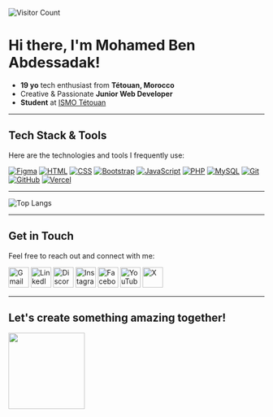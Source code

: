![Visitor Count](https://komarev.com/ghpvc/?username=med6ba&color=blue)
<h1>Hi there, I'm Mohamed Ben Abdessadak!</h1>

- **19 yo** tech enthusiast from **Tétouan, Morocco**
- Creative & Passionate **Junior Web Developer**
- **Student** at <a href="https://www.ismo.ma">ISMO Tétouan</a>

---

## Tech Stack & Tools
Here are the technologies and tools I frequently use:

<p>

[![Figma](https://img.shields.io/badge/Figma-F24E1E?logo=figma&logoColor=white)](#)
[![HTML](https://img.shields.io/badge/HTML-%23E34F26.svg?logo=html5&logoColor=white)](#)
[![CSS](https://img.shields.io/badge/CSS-639?logo=css&logoColor=fff)](#)
[![Bootstrap](https://img.shields.io/badge/Bootstrap-7952B3?logo=bootstrap&logoColor=fff)](#)
[![JavaScript](https://img.shields.io/badge/JavaScript-F7DF1E?logo=javascript&logoColor=000)](#)
[![PHP](https://img.shields.io/badge/php-%23777BB4.svg?&logo=php&logoColor=white)](#)
[![MySQL](https://img.shields.io/badge/MySQL-4479A1?logo=mysql&logoColor=fff)](#)
[![Git](https://img.shields.io/badge/Git-F05032?logo=git&logoColor=fff)](#)
[![GitHub](https://img.shields.io/badge/GitHub-%23121011.svg?logo=github&logoColor=white)](#)
[![Vercel](https://img.shields.io/badge/Vercel-%23000000.svg?logo=vercel&logoColor=white)](#)

<!-- [![Tailwind CSS](https://img.shields.io/badge/Tailwind%20CSS-%2338B2AC.svg?logo=tailwind-css&logoColor=white)](#) -->
<!-- [![TypeScript](https://img.shields.io/badge/TypeScript-3178C6?logo=typescript&logoColor=fff)](#) -->
<!-- [![NodeJS](https://img.shields.io/badge/Node.js-6DA55F?logo=node.js&logoColor=white)](#) -->
<!-- [![React](https://img.shields.io/badge/React-%2320232a.svg?logo=react&logoColor=%2361DAFB)](#) -->
<!-- [![Next.js](https://img.shields.io/badge/Next.js-black?logo=next.js&logoColor=white)](#) -->
<!-- [![Laravel](https://img.shields.io/badge/Laravel-%23FF2D20.svg?logo=laravel&logoColor=white)](#) -->

</p>

---

![Top Langs](https://github-readme-stats.vercel.app/api/top-langs/?username=med6ba&hide_progress=true&theme=dark)

---

## Get in Touch
Feel free to reach out and connect with me:

<p>
  <a href="mailto:medba.dev@gmail.com"><img src="https://img.shields.io/badge/-D14836?logo=gmail&logoColor=white" alt="Gmail" width="40"/></a>
  <a href="https://linkedin.com/in/mohamedbenabdessadak"><img src="https://custom-icon-badges.demolab.com/badge/-0A66C2?logo=linkedin-white&logoColor=fff" alt="LinkedIn" width="40"/></a>
  <a href="https://discord.gg/jtzbBmJDPA"><img src="https://img.shields.io/badge/-%235865F2.svg?&logo=discord&logoColor=white" alt="Discord" width="40"/></a>
  <a href="https://instagram.com/medba.dev"><img src="https://img.shields.io/badge/-%23E4405F.svg?logo=Instagram&logoColor=white" alt="Instagram" width="40"/></a>
  <a href="https://facebook.com/med6ba"><img src="https://img.shields.io/badge/-%231877F2.svg?logo=Facebook&logoColor=white" alt="Facebook" width="40"/></a>
  <a href="https://www.youtube.com/@med6ba"><img src="https://img.shields.io/badge/-%23FF0000.svg?logo=YouTube&logoColor=white" alt="YouTube" width="40"/></a>
  <a href="https://x.com/med6ba"><img src="https://img.shields.io/badge/-%23000000.svg?logo=X&logoColor=white" alt="X" width="40"/></a>
</p>

---

<h2>Let's create something amazing together!</h2>
<img src="https://media4.giphy.com/media/v1.Y2lkPTc5MGI3NjExazhkOXR0bDJlMWljODdxbmI5azUwN3prbHRvNjhjNmRwemM2MnQ0NiZlcD12MV9pbnRlcm5hbF9naWZfYnlfaWQmY3Q9Zw/CjmvTCZf2U3p09Cn0h/giphy.gif" width="150"/>
